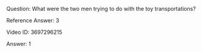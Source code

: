 Question: What were the two men trying to do with the toy transportations?

Reference Answer: 3

Video ID: 3697296215

Answer: 1

